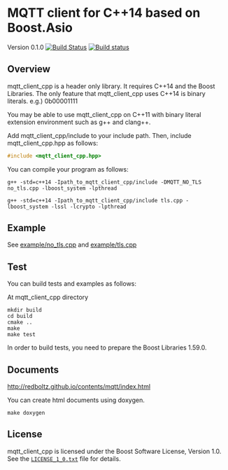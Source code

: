 MQTT client for C++14 based on Boost.Asio
=========================================

Version 0.1.0 [![Build Status](https://travis-ci.org/redboltz/mqtt_client_cpp.svg?branch=master)](https://travis-ci.org/redboltz/mqtt_client_cpp) [![Build status](https://ci.appveyor.com/api/projects/status/21a267hd34s0kqu5/branch/master?svg=true)](https://ci.appveyor.com/project/redboltz/mqtt-client-cpp/branch/master)

Overview
--------

mqtt_client_cpp is a header only library. It requires C++14 and the Boost Libraries. The only feature that mqtt_client_cpp uses C++14 is binary literals. e.g.) 0b00001111

You may be able to use mqtt_client_cpp on C++11 with binary literal extension environment such as g++ and clang++.

Add mqtt_client_cpp/include to your include path. Then, include mqtt_client_cpp.hpp as follows:

```c++
#include <mqtt_client_cpp.hpp>
```

You can compile your program as follows:

```
g++ -std=c++14 -Ipath_to_mqtt_client_cpp/include -DMQTT_NO_TLS no_tls.cpp -lboost_system -lpthread
```

```
g++ -std=c++14 -Ipath_to_mqtt_client_cpp/include tls.cpp -lboost_system -lssl -lcrypto -lpthread
```

Example
-------

See [example/no_tls.cpp](https://github.com/redboltz/mqtt_client_cpp/blob/master/example/no_tls.cpp) and [example/tls.cpp](https://github.com/redboltz/mqtt_client_cpp/blob/master/example/tls.cpp)

Test
----

You can build tests and examples as follows:


At mqtt_client_cpp directory

```
mkdir build
cd build
cmake ..
make
make test
```

In order to build tests, you need to prepare the Boost Libraries 1.59.0.

Documents
---------
http://redboltz.github.io/contents/mqtt/index.html

You can create html documents using doxygen.

```
make doxygen
```

License
-------

mqtt_client_cpp is licensed under the Boost Software License, Version 1.0. See
the [`LICENSE_1_0.txt`](./LICENSE_1_0.txt) file for details.
